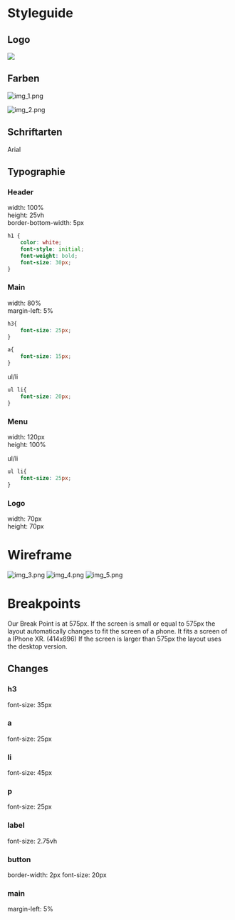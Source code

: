 # Styleguide

## Logo
![](../img/logo.png)

## Farben 

![img_1.png](img_1.png)

![img_2.png](img_2.png)

## Schriftarten

Arial

## Typographie

### Header

width:  100%  
height: 25vh  
border-bottom-width: 5px  

```css
h1 {
    color: white;
    font-style: initial;
    font-weight: bold;
    font-size: 30px;
}
```

### Main

width: 80%  
margin-left: 5%


```css
h3{
    font-size: 25px;
}
```


```css
a{
    font-size: 15px;
}
```

ul/li

```css
ul li{
    font-size: 20px;
}
```

### Menu

width:  120px    
height: 100%  


ul/li

```css
ul li{
    font-size: 25px;
}
```

### Logo

width: 70px  
height: 70px


# Wireframe

![img_3.png](img_3.png)
![img_4.png](img_4.png)
![img_5.png](img_5.png)

# Breakpoints

Our Break Point is at 575px.
If the screen is small or equal to 575px the layout automatically changes to fit the screen of a phone.
It fits a screen of a IPhone XR. (414x896)
If the screen is larger than 575px the layout uses the desktop version.

## Changes

### h3
font-size: 35px

### a 

font-size: 25px

### li

font-size: 45px

### p

font-size: 25px

### label

font-size: 2.75vh

### button 

border-width: 2px
font-size: 20px

### main 

margin-left: 5%
